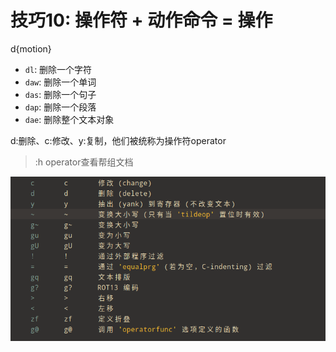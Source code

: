 # 技巧10: 操作符 + 动作命令 = 操作


d{motion}

* `dl`: 删除一个字符 
* `daw`: 删除一个单词 
* `das`: 删除一个句子 
* `dap`: 删除一个段落 
* `dae`: 删除整个文本对象

d:删除、c:修改、y:复制，他们被统称为操作符operator

> :h operator查看帮组文档




![](/assets/20190509182926.png)












